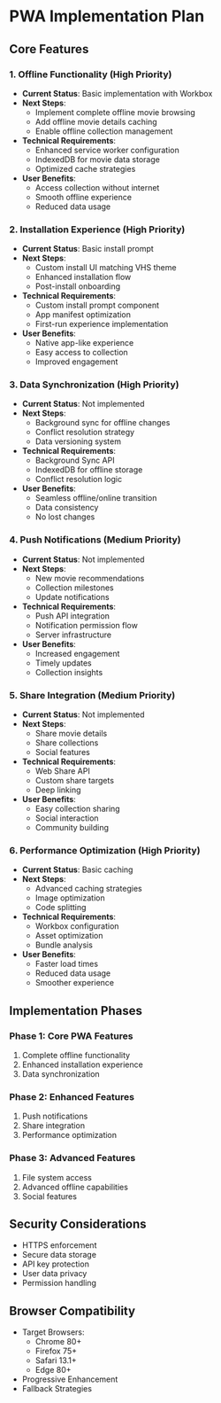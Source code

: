 # PWA Implementation Plan

## Core Features

### 1. Offline Functionality (High Priority)
- **Current Status**: Basic implementation with Workbox
- **Next Steps**:
  - Implement complete offline movie browsing
  - Add offline movie details caching
  - Enable offline collection management
- **Technical Requirements**:
  - Enhanced service worker configuration
  - IndexedDB for movie data storage
  - Optimized cache strategies
- **User Benefits**:
  - Access collection without internet
  - Smooth offline experience
  - Reduced data usage

### 2. Installation Experience (High Priority)
- **Current Status**: Basic install prompt
- **Next Steps**:
  - Custom install UI matching VHS theme
  - Enhanced installation flow
  - Post-install onboarding
- **Technical Requirements**:
  - Custom install prompt component
  - App manifest optimization
  - First-run experience implementation
- **User Benefits**:
  - Native app-like experience
  - Easy access to collection
  - Improved engagement

### 3. Data Synchronization (High Priority)
- **Current Status**: Not implemented
- **Next Steps**:
  - Background sync for offline changes
  - Conflict resolution strategy
  - Data versioning system
- **Technical Requirements**:
  - Background Sync API
  - IndexedDB for offline storage
  - Conflict resolution logic
- **User Benefits**:
  - Seamless offline/online transition
  - Data consistency
  - No lost changes

### 4. Push Notifications (Medium Priority)
- **Current Status**: Not implemented
- **Next Steps**:
  - New movie recommendations
  - Collection milestones
  - Update notifications
- **Technical Requirements**:
  - Push API integration
  - Notification permission flow
  - Server infrastructure
- **User Benefits**:
  - Increased engagement
  - Timely updates
  - Collection insights

### 5. Share Integration (Medium Priority)
- **Current Status**: Not implemented
- **Next Steps**:
  - Share movie details
  - Share collections
  - Social features
- **Technical Requirements**:
  - Web Share API
  - Custom share targets
  - Deep linking
- **User Benefits**:
  - Easy collection sharing
  - Social interaction
  - Community building

### 6. Performance Optimization (High Priority)
- **Current Status**: Basic caching
- **Next Steps**:
  - Advanced caching strategies
  - Image optimization
  - Code splitting
- **Technical Requirements**:
  - Workbox configuration
  - Asset optimization
  - Bundle analysis
- **User Benefits**:
  - Faster load times
  - Reduced data usage
  - Smoother experience

## Implementation Phases

### Phase 1: Core PWA Features
1. Complete offline functionality
2. Enhanced installation experience
3. Data synchronization

### Phase 2: Enhanced Features
1. Push notifications
2. Share integration
3. Performance optimization

### Phase 3: Advanced Features
1. File system access
2. Advanced offline capabilities
3. Social features

## Security Considerations

- HTTPS enforcement
- Secure data storage
- API key protection
- User data privacy
- Permission handling

## Browser Compatibility

- Target Browsers:
  - Chrome 80+
  - Firefox 75+
  - Safari 13.1+
  - Edge 80+
- Progressive Enhancement
- Fallback Strategies